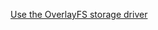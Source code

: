 
[Use the OverlayFS storage driver](https://docs.docker.com/storage/storagedriver/overlayfs-driver/)
